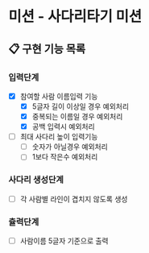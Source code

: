 # 미션 - 사다리타기 미션

## 📋 구현 기능 목록

### 입력단계

- [x] 참여할 사람 이름입력 기능
  - [x] 5글자 길이 이상일 경우 예외처리
  - [x] 중복되는 이름일 경우 예외처리
  - [x] 공백 입력시 예외처리
  
- [ ] 최대 사다리 높이 입력기능
  - [ ] 숫자가 아닐경우 예외처리
  - [ ] 1보다 작은수 예외처리

### 사다리 생성단계

- [ ] 각 사람별 라인이 겹치지 않도록 생성

### 츌력단계

- [ ] 사람이름 5글자 기준으로 출력